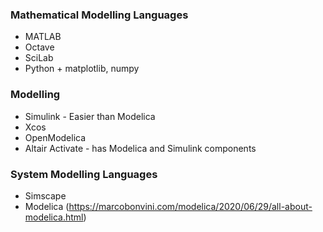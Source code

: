 ### Mathematical Modelling Languages
- MATLAB
- Octave
- SciLab
- Python + matplotlib, numpy

### Modelling
- Simulink - Easier than Modelica
- Xcos
- OpenModelica
- Altair Activate - has Modelica and Simulink components

### System Modelling Languages
- Simscape
- Modelica (https://marcobonvini.com/modelica/2020/06/29/all-about-modelica.html)